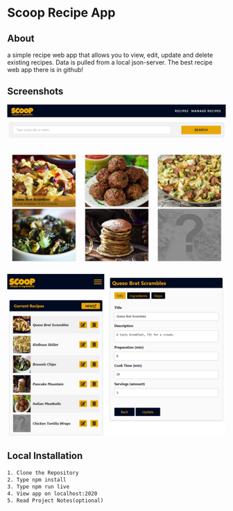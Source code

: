 # Scoop Recipe App

## About
a simple recipe web app that allows you to view, edit, update and delete existing recipes. Data is pulled from a local json-server.
The best recipe web app there is in github!

## Screenshots

![ScreenShot](/screenshots/xshotMain.png)

![ScreenShot](/screenshots/xshotMobile.png)

## Local Installation

```
1. Clone the Repository
2. Type npm install
3. Type npm run live
4. View app on localhost:2020
5. Read Project Notes(optional)
```

